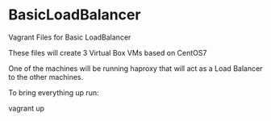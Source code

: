 # BasicLoadBalancer
Vagrant Files for Basic LoadBalancer

These files will create 3 Virtual Box VMs based on CentOS7

One of the machines will be running haproxy that will act as a Load Balancer to the other machines.

To bring everything up run:

vagrant up


